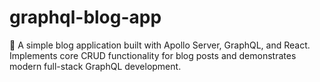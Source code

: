 # graphql-blog-app
📝 A simple blog application built with Apollo Server, GraphQL, and React. Implements core CRUD functionality for blog posts and demonstrates modern full-stack GraphQL development.
